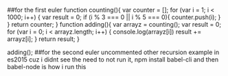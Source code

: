 ##for the first euler
function counting(){
var counter = [];
for (var i = 1; i < 1000; i++) {
var result = 0;
if (i % 3 === 0 || i % 5 === 0){
  counter.push(i);
}
}
return counter;
}
function adding(){
  var arrayz = counting();
  var result = 0;
  for (var i = 0; i < arrayz.length; i++) {
   console.log(arrayz[i])
   result += arrayz[i];
  }
  return result;
}


adding();
##for the second euler
uncommented other recursion example in es2015 cuz i didnt see the need to not run it, npm install babel-cli and then babel-node is how i run this
